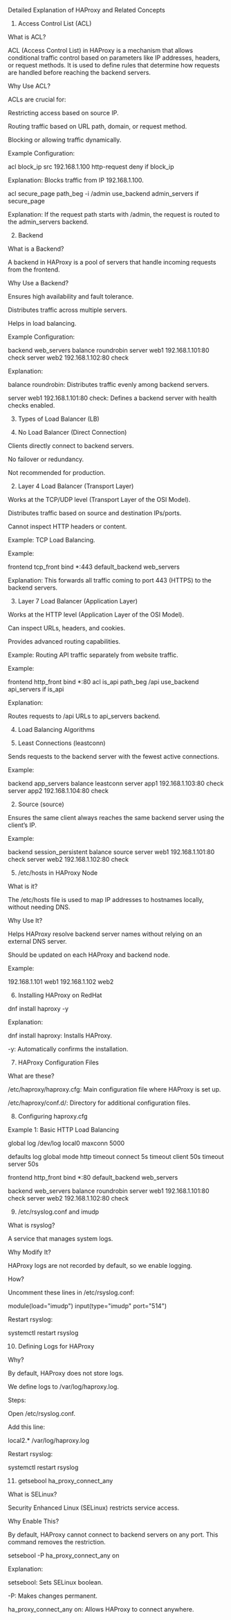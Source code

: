 Detailed Explanation of HAProxy and Related Concepts

1. Access Control List (ACL)

What is ACL?

ACL (Access Control List) in HAProxy is a mechanism that allows conditional traffic control based on parameters like IP addresses, headers, or request methods. It is used to define rules that determine how requests are handled before reaching the backend servers.

Why Use ACL?

ACLs are crucial for:

Restricting access based on source IP.

Routing traffic based on URL path, domain, or request method.

Blocking or allowing traffic dynamically.

Example Configuration:

acl block_ip src 192.168.1.100
http-request deny if block_ip

Explanation: Blocks traffic from IP 192.168.1.100.

acl secure_page path_beg -i /admin
use_backend admin_servers if secure_page

Explanation: If the request path starts with /admin, the request is routed to the admin_servers backend.

2. Backend

What is a Backend?

A backend in HAProxy is a pool of servers that handle incoming requests from the frontend.

Why Use a Backend?

Ensures high availability and fault tolerance.

Distributes traffic across multiple servers.

Helps in load balancing.

Example Configuration:

backend web_servers
    balance roundrobin
    server web1 192.168.1.101:80 check
    server web2 192.168.1.102:80 check

Explanation:

balance roundrobin: Distributes traffic evenly among backend servers.

server web1 192.168.1.101:80 check: Defines a backend server with health checks enabled.

3. Types of Load Balancer (LB)

1. No Load Balancer (Direct Connection)

Clients directly connect to backend servers.

No failover or redundancy.

Not recommended for production.

2. Layer 4 Load Balancer (Transport Layer)

Works at the TCP/UDP level (Transport Layer of the OSI Model).

Distributes traffic based on source and destination IPs/ports.

Cannot inspect HTTP headers or content.

Example: TCP Load Balancing.

Example:

frontend tcp_front
    bind *:443
    default_backend web_servers

Explanation: This forwards all traffic coming to port 443 (HTTPS) to the backend servers.

3. Layer 7 Load Balancer (Application Layer)

Works at the HTTP level (Application Layer of the OSI Model).

Can inspect URLs, headers, and cookies.

Provides advanced routing capabilities.

Example: Routing API traffic separately from website traffic.

Example:

frontend http_front
    bind *:80
    acl is_api path_beg /api
    use_backend api_servers if is_api

Explanation:

Routes requests to /api URLs to api_servers backend.

4. Load Balancing Algorithms

1. Least Connections (leastconn)

Sends requests to the backend server with the fewest active connections.

Example:

backend app_servers
    balance leastconn
    server app1 192.168.1.103:80 check
    server app2 192.168.1.104:80 check

2. Source (source)

Ensures the same client always reaches the same backend server using the client’s IP.

Example:

backend session_persistent
    balance source
    server web1 192.168.1.101:80 check
    server web2 192.168.1.102:80 check

5. /etc/hosts in HAProxy Node

What is it?

The /etc/hosts file is used to map IP addresses to hostnames locally, without needing DNS.

Why Use It?

Helps HAProxy resolve backend server names without relying on an external DNS server.

Should be updated on each HAProxy and backend node.

Example:

192.168.1.101 web1
192.168.1.102 web2

6. Installing HAProxy on RedHat

dnf install haproxy -y

Explanation:

dnf install haproxy: Installs HAProxy.

-y: Automatically confirms the installation.

7. HAProxy Configuration Files

What are these?

/etc/haproxy/haproxy.cfg: Main configuration file where HAProxy is set up.

/etc/haproxy/conf.d/: Directory for additional configuration files.

8. Configuring haproxy.cfg

Example 1: Basic HTTP Load Balancing

global
    log /dev/log local0
    maxconn 5000

defaults
    log global
    mode http
    timeout connect 5s
    timeout client 50s
    timeout server 50s

frontend http_front
    bind *:80
    default_backend web_servers

backend web_servers
    balance roundrobin
    server web1 192.168.1.101:80 check
    server web2 192.168.1.102:80 check

9. /etc/rsyslog.conf and imudp

What is rsyslog?

A service that manages system logs.

Why Modify It?

HAProxy logs are not recorded by default, so we enable logging.

How?

Uncomment these lines in /etc/rsyslog.conf:

module(load="imudp")
input(type="imudp" port="514")

Restart rsyslog:

systemctl restart rsyslog

10. Defining Logs for HAProxy

Why?

By default, HAProxy does not store logs.

We define logs to /var/log/haproxy.log.

Steps:

Open /etc/rsyslog.conf.

Add this line:

local2.*    /var/log/haproxy.log

Restart rsyslog:

systemctl restart rsyslog

11. getsebool ha_proxy_connect_any

What is SELinux?

Security Enhanced Linux (SELinux) restricts service access.

Why Enable This?

By default, HAProxy cannot connect to backend servers on any port. This command removes the restriction.

setsebool -P ha_proxy_connect_any on

Explanation:

setsebool: Sets SELinux boolean.

-P: Makes changes permanent.

ha_proxy_connect_any on: Allows HAProxy to connect anywhere.